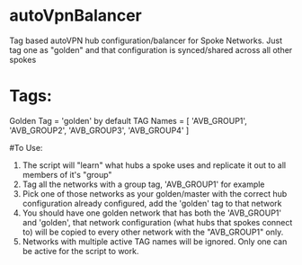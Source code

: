 # autoVpnBalancer
Tag based autoVPN hub configuration/balancer for Spoke Networks. Just tag one as "golden" and that configuration is synced/shared across all other spokes

# Tags:
Golden Tag = 'golden' by default
TAG Names = [ 'AVB_GROUP1', 'AVB_GROUP2', 'AVB_GROUP3', 'AVB_GROUP4' ]

#To Use:
1. The script will "learn" what hubs a spoke uses and replicate it out to all members of it's "group"
2. Tag all the networks with a group tag, 'AVB_GROUP1' for example
3. Pick one of those networks as your golden/master with the correct hub configuration already configured, add the 'golden' tag to that network
4. You should have one golden network that has both the 'AVB_GROUP1' and 'golden', that network configuration (what hubs that spokes connect to) will be copied to every other network with the "AVB_GROUP1" only. 
5. Networks with multiple active TAG names will be ignored. Only one can be active for the script to work. 

